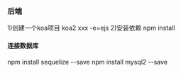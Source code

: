 ### 后端
1)创建一个koa项目
koa2 xxx -e=ejs
2)安装依赖
npm install


#### 连接数据库
npm install sequelize --save
npm install mysql2 --save